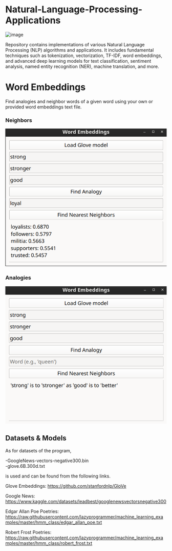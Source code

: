 # Natural-Language-Processing-Applications
![image](https://github.com/user-attachments/assets/8bd77586-00e2-4956-a7e6-d23d9c8c018d)

Repository contains implementations of various Natural Language Processing (NLP) algorithms and applications. It includes fundamental techniques such as tokenization, vectorization, TF-IDF, word embeddings, and advanced deep learning models for text classification, sentiment analysis, named entity recognition (NER), machine translation, and more.
 

# Word Embeddings
Find analogies and neighbor words of a given word using your own or provided word embeddings text file.

### Neighbors

![img.png](img.png)



### Analogies

![img_1.png](img_1.png)


## Datasets & Models
As for datasets of the program,

-GoogleNews-vectors-negative300.bin        
-glove.6B.300d.txt

is used and can be found from the following links.

Glove Embeddings: https://github.com/stanfordnlp/GloVe

Google News: https://www.kaggle.com/datasets/leadbest/googlenewsvectorsnegative300

Edgar Allan Poe Poetries: https://raw.githubusercontent.com/lazyprogrammer/machine_learning_examples/master/hmm_class/edgar_allan_poe.txt

Robert Frost Poetries:  https://raw.githubusercontent.com/lazyprogrammer/machine_learning_examples/master/hmm_class/robert_frost.txt